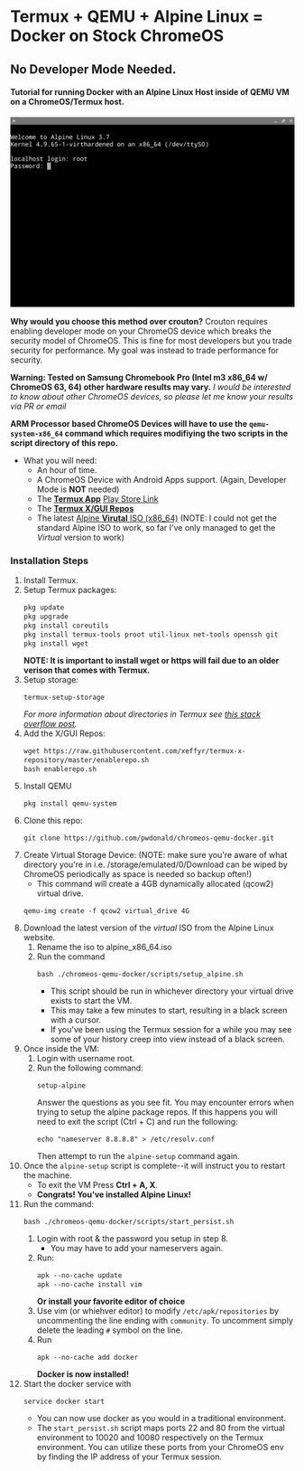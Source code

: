 # Termux + QEMU + Alpine Linux = Docker on Stock ChromeOS
## No Developer Mode Needed.
#### Tutorial for running Docker with an Alpine Linux Host inside of QEMU VM on a ChromeOS/Termux host.

![Screenshot](/screenshot/screenshot-alpine-linux.png?raw=true "ChromeOS+qemu+Alpine Linux")

**Why would you choose this method over crouton?**
Crouton requires enabling developer mode on your ChromeOS device which breaks the security model of ChromeOS. This is fine for most developers but you trade security for performance. My goal was instead to trade performance for security.

**Warning: Tested on Samsung Chromebook Pro (Intel m3 x86_64 w/ ChromeOS 63, 64) other hardware results may vary.**
*I would be interested to know about other ChromeOS devices, so please let me know your results via PR or email*

**ARM Processor based ChromeOS Devices will have to use the `qemu-system-x86_64` command which requires modifiying the two scripts in the script directory of this repo.**

* What you will need:
    - An hour of time.
    - A ChromeOS Device with Android Apps support. (Again, Developer Mode is **NOT** needed)
    - The [**Termux App**](https://github.com/termux/termux-app) [Play Store Link](https://play.google.com/store/apps/details?id=com.termux&hl=en)
    - The [**Termux X/GUI Repos**](https://github.com/xeffyr/termux-x-repository)
    - The latest [Alpine **Virutal** ISO (x86_64)](https://alpinelinux.org/downloads/) (NOTE: I could not get the standard Alpine ISO to work, so far I've only managed to get the *Virtual* version to work)
  
### Installation Steps
1. Install Termux.
2. Setup Termux packages:
   ```
   pkg update
   pkg upgrade
   pkg install coreutils
   pkg install termux-tools proot util-linux net-tools openssh git
   pkg install wget
   ```
   **NOTE: It is important to install wget or https will fail due to an older verison that comes with Termux.**
2. Setup storage:
   ```
   termux-setup-storage
   ```
   *For more information about directories in Termux see [this stack overflow post](https://android.stackexchange.com/questions/166538/where-is-the-folder-that-termux-defaults-to).*
4. Add the X/GUI Repos:
    ```
    wget https://raw.githubusercontent.com/xeffyr/termux-x-repository/master/enablerepo.sh
    bash enablerepo.sh
    ```
5. Install QEMU
    ```
    pkg install qemu-system
    ```
6. Clone this repo:
    ```
    git clone https://github.com/pwdonald/chromeos-qemu-docker.git
    ```
7. Create Virtual Storage Device: 
   (NOTE: make sure you're aware of what directory you're in i.e. /storage/emulated/0/Download can be wiped by ChromeOS periodically as space is needed so backup often!)
    * This command will create a 4GB dynamically allocated (qcow2) virtual drive.
    ```
    qemu-img create -f qcow2 virtual_drive 4G
    ```
8. Download the latest version of the *virtual* ISO from the Alpine Linux website.
    1. Rename the iso to alpine_x86_64.iso
    2. Run the command 
        ```
        bash ./chromeos-qemu-docker/scripts/setup_alpine.sh
        ``` 
        * This script should be run in whichever directory your virtual drive exists to start the VM.
        * This may take a few minutes to start, resulting in a black screen with a cursor.
        * If you've been using the Termux session for a while you may see some of your history creep into view instead of a black screen.
9. Once inside the VM:
    1. Login with username root.
    2. Run the following command:
        ```
        setup-alpine
        ```
        Answer the questions as you see fit. You may encounter errors when trying to setup the alpine package repos. If this happens you will need to exit the script (Ctrl + C) and run the following:
        ```
        echo "nameserver 8.8.8.8" > /etc/resolv.conf
        ```
        Then attempt to run the `alpine-setup` command again.
10. Once the `alpine-setup` script is complete--it will instruct you to restart the machine.
    * To exit the VM Press **Ctrl + A, X**.
    * **Congrats! You've installed Alpine Linux!**
11. Run the command:
    ```
    bash ./chromeos-qemu-docker/scripts/start_persist.sh
    ```
       1. Login with root & the password you setup in step 8.
          * You may have to add your nameservers again.
       2. Run:
          ```
          apk --no-cache update
          apk --no-cache install vim
          ```
          **Or install your favorite editor of choice**
       3. Use vim (or whiehver editor) to modify `/etc/apk/repositories` by uncommenting the line ending with `community`. To uncomment simply delete the leading `#` symbol on the line.
       4. Run 
          ```
          apk --no-cache add docker
          ```
          **Docker is now installed!**
12. Start the docker service with
    ```
    service docker start
    ```
    * You can now use docker as you would in a traditional environment.
    * The `start_persist.sh` script maps ports 22 and 80 from the virtual environment to 10020 and 10080 respectively on the Termux environment. You can utilize these ports from your ChromeOS env by finding the IP address of your Termux session.
